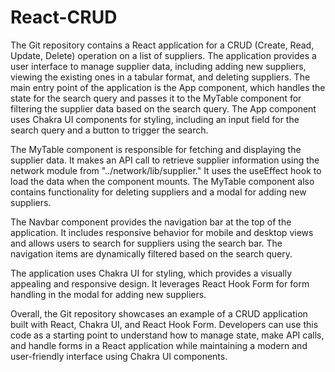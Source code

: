# React-CRUD
The Git repository contains a React application for a CRUD (Create, Read, Update, Delete) operation on a list of suppliers. The application provides a user interface to manage supplier data, including adding new suppliers, viewing the existing ones in a tabular format, and deleting suppliers.
The main entry point of the application is the App component, which handles the state for the search query and passes it to the MyTable component for filtering the supplier data based on the search query. The App component uses Chakra UI components for styling, including an input field for the search query and a button to trigger the search.

The MyTable component is responsible for fetching and displaying the supplier data. It makes an API call to retrieve supplier information using the network module from "../network/lib/supplier." It uses the useEffect hook to load the data when the component mounts. The MyTable component also contains functionality for deleting suppliers and a modal for adding new suppliers.

The Navbar component provides the navigation bar at the top of the application. It includes responsive behavior for mobile and desktop views and allows users to search for suppliers using the search bar. The navigation items are dynamically filtered based on the search query.

The application uses Chakra UI for styling, which provides a visually appealing and responsive design. It leverages React Hook Form for form handling in the modal for adding new suppliers.

Overall, the Git repository showcases an example of a CRUD application built with React, Chakra UI, and React Hook Form. Developers can use this code as a starting point to understand how to manage state, make API calls, and handle forms in a React application while maintaining a modern and user-friendly interface using Chakra UI components.
